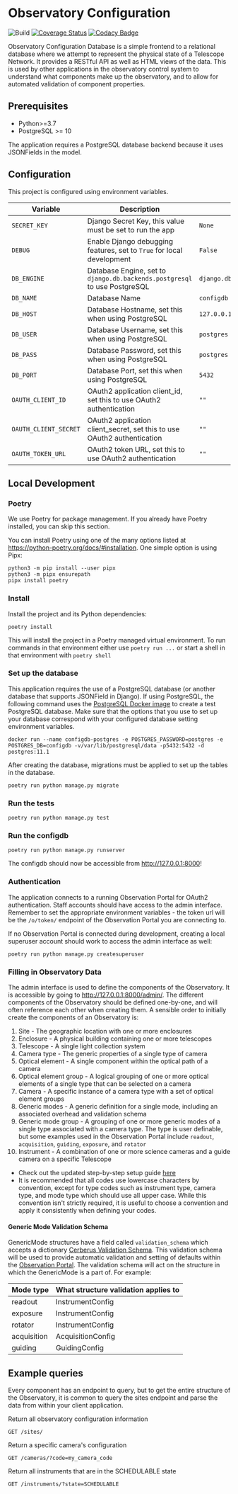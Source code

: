 # Observatory Configuration

![Build](https://github.com/observatorycontrolsystem/configdb/workflows/Build/badge.svg)
[![Coverage Status](https://coveralls.io/repos/github/observatorycontrolsystem/configdb/badge.svg)](https://coveralls.io/github/observatorycontrolsystem/configdb)
[![Codacy Badge](https://app.codacy.com/project/badge/Grade/dda63ab6370247a68aa78e0e186f819d)](https://www.codacy.com/gh/observatorycontrolsystem/configdb?utm_source=github.com&amp;utm_medium=referral&amp;utm_content=observatorycontrolsystem/configdb&amp;utm_campaign=Badge_Grade)

Observatory Configuration Database is a simple frontend to a relational database where we attempt to
represent the physical state of a Telescope Network. It provides a
RESTful API as well as HTML views of the data. This is used by other applications in the observatory control system to understand what components make up the observatory, and to allow for automated validation of component properties.

## Prerequisites
-   Python>=3.7
-   PostgreSQL >= 10

The application requires a PostgreSQL database backend because it uses JSONFields in the model.

## Configuration

This project is configured using environment variables.

| Variable              | Description                                                                        | Default                         |
| --------------------- | ---------------------------------------------------------------------------------- | ------------------------------- |
| `SECRET_KEY`          | Django Secret Key, this value must be set to run the app                           | `None`                          |
| `DEBUG`               | Enable Django debugging features, set to `True` for local development              | `False`                         |
| `DB_ENGINE`           | Database Engine, set to `django.db.backends.postgresql` to use PostgreSQL          | `django.db.backends.postgresql` |
| `DB_NAME`             | Database Name                                                                      | `configdb`                      |
| `DB_HOST`             | Database Hostname, set this when using PostgreSQL                                  | `127.0.0.1`                     |
| `DB_USER`             | Database Username, set this when using PostgreSQL                                  | `postgres`                      |
| `DB_PASS`             | Database Password, set this when using PostgreSQL                                  | `postgres`                      |
| `DB_PORT`             | Database Port, set this when using PostgreSQL                                      | `5432`                          |
| `OAUTH_CLIENT_ID`     | OAuth2 application client_id, set this to use OAuth2 authentication                | `""`                            |
| `OAUTH_CLIENT_SECRET` | OAuth2 application client_secret, set this to use OAuth2 authentication            | `""`                            |
| `OAUTH_TOKEN_URL`     | OAuth2 token URL, set this to use OAuth2 authentication                            | `""`                            |

## Local Development

### **Poetry**

We use Poetry for package management. If you already have Poetry installed, you
can skip this section.

You can install Poetry using one of the many options listed at https://python-poetry.org/docs/#installation.
One simple option is using Pipx:

    python3 -m pip install --user pipx
    python3 -m pipx ensurepath
    pipx install poetry

### **Install**

Install the project and its Python dependencies:

    poetry install

This will install the project in a Poetry managed virtual environment. To run
commands in that environment either use `poetry run ...` or start a shell in
that environment with `poetry shell`


### **Set up the database**

This application requires the use of a PostgreSQL database (or another database that supports JSONField in Django). If using PostgreSQL, the following command uses the [PostgreSQL Docker image](https://hub.docker.com/_/postgres) to
create a test PostgreSQL database. Make sure that the options that you use to set up your database correspond with your configured database setting environment variables.

    docker run --name configdb-postgres -e POSTGRES_PASSWORD=postgres -e POSTGRES_DB=configdb -v/var/lib/postgresql/data -p5432:5432 -d postgres:11.1

After creating the database, migrations must be applied to set up the tables in the database.

    poetry run python manage.py migrate

### **Run the tests**

    poetry run python manage.py test

### **Run the configdb**

    poetry run python manage.py runserver

The configdb should now be accessible from <http://127.0.0.1:8000>!

### Authentication
The application connects to a running Observation Portal for OAuth2 authentication. Staff accounts should have
access to the admin interface. Remember to set the appropriate environment variables - the token url
will be the `/o/token/` endpoint of the Observation Portal you are connecting to.

If no Observation Portal is connected during development, creating a local superuser account should work to
access the admin interface as well:

    poetry run python manage.py createsuperuser

### Filling in Observatory Data
The admin interface is used to define the components of the Observatory. It is accessible by going to <http://127.0.0.1:8000/admin/>. The different components of the Observatory should be defined one-by-one, and will often reference each other when creating them. A sensible order to initially create the components of an Observatory is:

1. Site - The geographic location with one or more enclosures
2. Enclosure - A physical building containing one or more telescopes
3. Telescope - A single light collection system
4. Camera type - The generic properties of a single type of camera
5. Optical element - A single component within the optical path of a camera
6. Optical element group - A logical grouping of one or more optical elements of a single type that can be selected on a camera
7. Camera - A specific instance of a camera type with a set of optical element groups
8. Generic modes - A generic definition for a single mode, including an associated overhead and validation schema
9. Generic mode group - A grouping of one or more generic modes of a single type associated with a camera type. The type is user definable, but some examples used in the Observation Portal include `readout`, `acquisition`, `guiding`, `exposure`, and `rotator`
10. Instrument - A combination of one or more science cameras and a guide camera on a specific Telescope

-  Check out the updated step-by-step setup guide [here](https://observatorycontrolsystem.github.io/deployment/configdb_setup/)
-  It is recommended that all codes use lowercase characters by convention, except for type codes such as instrument type, camera type, and mode type which should use all upper case. While this convention isn't strictly required, it is useful to choose a convention and apply it consistently when defining your codes.

#### Generic Mode Validation Schema
GenericMode structures have a field called `validation_schema` which accepts a dictionary [Cerberus Validation Schema](https://docs.python-cerberus.org/en/stable/schemas.html). This validation schema will be used to provide automatic validation and setting of defaults within the [Observation Portal](https://github.com/observatorycontrolsystem/observation-portal). The validation schema will act on the structure in which the GenericMode is a part of. For example:

| Mode type   | What structure validation applies to |
| ----------- | ------------------------------------ |
| readout     | InstrumentConfig                     |
| exposure    | InstrumentConfig                     |
| rotator     | InstrumentConfig                     |
| acquisition | AcquisitionConfig                    |
| guiding     | GuidingConfig                        |

## Example queries
Every component has an endpoint to query, but to get the entire structure of the Observatory, it is common to query the sites endpoint and parse the data from within your client application.

Return all observatory configuration information

    GET /sites/

Return a specific camera's configuration

    GET /cameras/?code=my_camera_code

Return all instruments that are in the SCHEDULABLE state

    GET /instruments/?state=SCHEDULABLE
